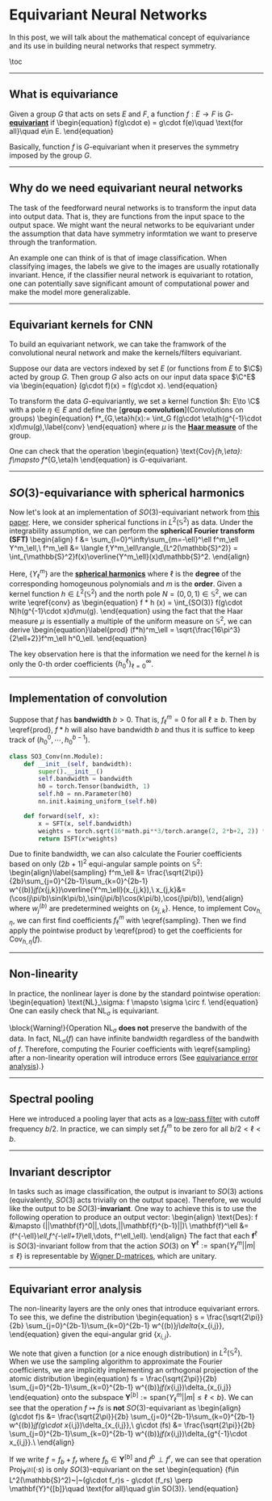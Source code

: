 # Equivariant Neural Networks

In this post, we will talk about the mathematical concept of equivariance and its use in building neural networks that respect symmetry.


\toc

---

## What is equivariance

Given a group $G$ that acts on sets $E$ and $F$, a function $f: E \to F$ is $G$-[**equivariant**](https://en.wikipedia.org/wiki/Equivariant_map#:~:text=In%20mathematics%2C%20equivariance%20is%20a,the%20action%20of%20the%20group.) if \begin{equation}
    f(g\cdot e) = g\cdot f(e)\quad \text{for all}\quad e\in E.
\end{equation}

Basically, function $f$ is $G$-equivariant when it preserves the symmetry imposed by the group $G$.

---

## Why do we need equivariant neural networks

The task of the feedforward neural networks is to transform the input data into output data. That is, they are functions from the input space to the output space. We might want the neural networks to be equivariant under the assumption that data have symmetry informtation we want to preserve through the tranformation. 

An example one can think of is that of image classification. When classifying images, the labels we give to the images are usually rotationally invariant. Hence, if the classifier neural network is equivariant to rotation, one can potentially save significant amount of computational power and make the model more generalizable.

---

## Equivariant kernels for CNN

To build an equivariant network, we can take the framwork of the convolutional neural network and make the kernels/filters equivariant.

Suppose our data are vectors indexed by set $E$ (or functions from $E$ to $\C$) acted by group $G$. Then group $G$ also acts on our input data space $\C^E$ via \begin{equation}
    (g\cdot f)(x) = f(g\cdot x).
\end{equation}

To transform the data $G$-equivariantly, we set a kernel function $h: E\to \C$ with a pole $\eta\in E$ and define the [**group convolution**](Convolutions on groups) \begin{equation}
    f*_{G,\eta}h(x):= \int_G f(g\cdot \eta)h(g^{-1}\cdot x)d\mu(g),\label{conv}
\end{equation} where $\mu$ is the [**Haar measure**](https://en.wikipedia.org/wiki/Haar_measure) of the group.

One can check that the operation \begin{equation}
    \text{Cov}_{h,\eta}: f\mapsto f*_{G,\eta}h
\end{equation} is $G$-equivariant.

---
##  $SO(3)$-equivariance with spherical harmonics

Now let's look at an implementation of $SO(3)$-equivariant network from [this paper][paper1]. Here, we consider spherical functions in $L^2(\mathbb{S}^2)$ as data. Under the integrability assumption, we can perform the **spherical Fourier transform (SFT)** \begin{align}
    f &= \sum_{l=0}^\infty\sum_{m=-\ell}^\ell f^m_\ell Y^m_\ell,\\ f^m_\ell &= \langle f,Y^m_\ell\rangle_{L^2(\mathbb{S}^2)} = \int_{\mathbb{S}^2}f(x)\overline{Y^m_\ell}(x)d\mathbb{S}^2.
\end{align}

Here, $\{Y^m_\ell\}$ are the [**spherical harmonics**](https://en.wikipedia.org/wiki/Spherical_harmonics) where $\ell$ is the **degree** of the corresponding homogeunous polynomials and $m$ is the **order**. Given a kernel function $h\in L^2(\mathbb{S}^2)$ and the north pole $N = (0,0,1)\in \mathbb{S}^2$, we can write \eqref{conv} as \begin{equation}
    f * h (x) = \int_{SO(3)} f(g\cdot N)h(g^{-1}\cdot x)d\mu(g).
\end{equation}
using the fact that the Haar measure $\mu$ is essentially a multiple of the uniform measure on $\mathbb{S}^2$, we can derive \begin{equation}\label{prod}
    (f*h)^m_\ell = \sqrt{\frac{16\pi^3}{2\ell+2}}f^m_\ell h^0_\ell.
\end{equation}

The key observation here is that the information we need for the kernel $h$ is only the 0-th order coefficients $\{h^{\ell}_0\}_{\ell=0}^\infty$.

---
## Implementation of convolution
Suppose that $f$ has **bandwidth** $b>0$. That is, $f^m_\ell = 0$ for all $\ell\geq b$. Then by \eqref{prod}, $f*h$ will also have bandwidth $b$ and thus it is suffice to keep track of $(h^0_0,\cdots,h^{b-1}_0)$.

```python
class SO3_Conv(nn.Module):
    def __init__(self, bandwidth):
        super().__init__()
        self.bandwidth = bandwidth
        h0 = torch.Tensor(bandwidth, 1)
        self.h0 = nn.Parameter(h0)
        nn.init.kaiming_uniform_(self.h0)

    def forward(self, x):
        x = SFT(x, self.bandwidth)
        weights = torch.sqrt(16*math.pi**3/torch.arange(2, 2*b+2, 2)) * self.h0
        return ISFT(x*weights)
```

Due to finite bandwidth, we can also calculate the Fourier coefficients based on only $(2b+1)^2$ equi-angular sample points on $\mathbb{S}^2$: \begin{align}\label{sampling}
    f^m_\ell  &=  \frac{\sqrt{2\pi}}{2b}\sum_{j=0}^{2b-1}\sum_{k=0}^{2b-1} w^{(b)}_jf(x_{j,k})\overline{Y^m_\ell}(x_{j,k}),\\
    x_{j,k}&= (\cos(j\pi/b)\sin(k\pi/b),\sin(j\pi/b)\cos(k\pi/b),\cos(j\pi/b)),
\end{align} where $w^{(b)}_j$ are predetermined weights on $\{x_{j,k}\}$. Hence, to implement $\text{Cov}_{h,\eta}$, we can first find coefficients $f^m_\ell$ with \eqref{sampling}. Then we find apply the pointwise product by \eqref{prod} to get the coefficients for $\text{Cov}_{h,\eta}(f)$.

---
## Non-linearity
In practice, the nonlinear layer is done by the standard pointwise operation: \begin{equation}
    \text{NL}_\sigma: f \mapsto \sigma \circ f.
\end{equation} One can easily check that $\text{NL}_\sigma$ is equivariant. 

\block{Warning!}{Operation $\text{NL}_\sigma$ **does not** preserve the bandwith of the data. In fact, $\text{NL}_\sigma(f)$ can have infinite bandwidth regardless of the bandwith of $f$. Therefore, computing the Fourier coefficients with \eqref{sampling} after a non-linearity operation will introduce errors (See [equivariance error analysis](../post1/#equivariant_error_analysis)).}

---

## Spectral pooling
Here we introduced a pooling layer that acts as a [low-pass filter](https://en.wikipedia.org/wiki/Low-pass_filter) with cutoff frequency $b/2$. In practice, we can simply set $f^m_\ell$ to be zero for all $b/2<\ell < b$. 

---

## Invariant descriptor
In tasks such as image classification, the output is invariant to $SO(3)$ actions (equivalently, $SO(3)$ acts trivially on the output space). Therefore, we would like the output to be $SO(3)$-**invariant**. One way to achieve this is to use the following operation to produce an output vector: \begin{align}
    \text{Des}: f &\mapsto (||\mathbf{f}^0||,\dots,||\mathbf{f}^{b-1}||)\\
    \mathbf{f}^\ell &= (f^{-\ell}_\ell,f^{-\ell+1}_\ell,\dots, f^\ell_\ell).
\end{align} The fact that each $\mathbf{f}^\ell$ is $SO(3)$-invariant follow from that the action $SO(3)$ on $\mathbf{Y}^\ell := \text{span}\{Y^m_\ell| |m|\leq \ell\}$ is representable by [Wigner D-matrices](https://en.wikipedia.org/wiki/Wigner_D-matrix), which are unitary.

---

## Equivariant error analysis

The non-linearity layers are the only ones that introduce equivariant errors. To see this, we define the distribution \begin{equation}
    s = \frac{\sqrt{2\pi}}{2b} \sum_{j=0}^{2b-1}\sum_{k=0}^{2b-1} w^{(b)}_j\delta_{x_{i,j}},
\end{equation} given the equi-angular grid $\{x_{i,j}\}$.

We note that given a function (or a nice enough distribution) in $L^2(\mathbb{S}^2)$. When we use the sampling algorithm to approximate the Fourier coefficients, we are implicitly implementing an orthogonal projection of the atomic distribution \begin{equation}
    fs = \frac{\sqrt{2\pi}}{2b} \sum_{j=0}^{2b-1}\sum_{k=0}^{2b-1} w^{(b)}_jf(x_{i,j})\delta_{x_{i,j}}
\end{equation} onto the subspace $\mathbf{Y}^{[b]}:=\text{span}\{Y^m_\ell| |m| \leq \ell < b\}$. We can see that the operation $f\mapsto fs$ is **not** $SO(3)$-equivariant as \begin{align}
    (g\cdot f)s &= \frac{\sqrt{2\pi}}{2b} \sum_{j=0}^{2b-1}\sum_{k=0}^{2b-1} w^{(b)}_jf(g\cdot x_{i,j})\delta_{x_{i,j}},\\
    g\cdot (fs) &= \frac{\sqrt{2\pi}}{2b} \sum_{j=0}^{2b-1}\sum_{k=0}^{2b-1} w^{(b)}_jf(x_{i,j})\delta_{g^{-1}\cdot x_{i,j}}.\\
\end{align}

If we write $f = f_b + f_r$ where $f_b\in \mathbf{Y}^{[b]}$ and $f^b \perp f^r$, we can see that operation $\text{Proj}_{\mathbf{Y}^{[b]}}(\cdot s)$ is only $SO(3)$-equivariant on the set \begin{equation}
    \{f\in L^2(\mathbb{S}^2)~|~(g\cdot f_r)s - g\cdot (f_rs) \perp \mathbf{Y}^{[b]}\quad \text{for all}\quad g\in SO(3)\}.
\end{equation}

[paper1]: https://arxiv.org/abs/1711.06721
